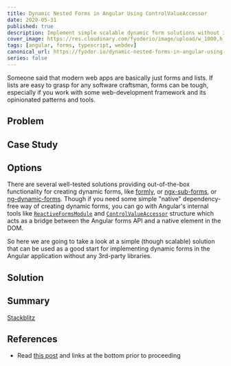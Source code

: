 ```yaml
---
title: Dynamic Nested Forms in Angular Using ControlValueAccessor
date: 2020-05-31
published: true
description: Implement simple scalable dynamic form solutions without 3rd-party libraries
cover_image: https://res.cloudinary.com/fyodorio/image/upload/w_1000,h_420,c_fill,g_auto/v1591322896/IMG_0043_budjqu.jpg
tags: [angular, forms, typescript, webdev]
canonical_url: https://fyodor.io/dynamic-nested-forms-in-angular-using-cva/
series: false
---
```


Someone said that modern web apps are basically just forms and lists. If lists are easy to grasp for any software craftsman, forms can be tough, especially if you work with some web-development framework and its opinionated patterns and tools. 

## Problem
 
## Case Study

## Options

There are several well-tested solutions providing out-of-the-box functionality for creating dynamic forms, like
 [formly](https://formly.dev/), or [ngx-sub-forms](https://dev.to/maxime1992/building-scalable-robust-and-type-safe-forms-with-angular-3nf9), or [ng-dynamic-forms](https://github.com/udos86/ng-dynamic-forms). Though if you need some simple "native" dependency-free way of creating dynamic forms, you can go with Angular's internal tools like [`ReactiveFormsModule`](https://angular.io/api/forms/ReactiveFormsModule) and [`ControlValueAccessor`](https://angular.io/api/forms/ControlValueAccessor) structure which acts as a bridge between the Angular forms API and a native element in the DOM.
 
 So here we are going to take a look at a simple (though scalable) solution that can be used as a good start for implementing dynamic forms in the Angular application without any 3rd-party libraries.

## Solution

## Summary
[Stackblitz](https://stackblitz.com/edit/angular-contact-form-with-cva?file=src/app/app.component.ts)

## References

* Read [this post](https://dev.to/angular/working-with-angular-forms-in-an-enterprise-environment-p2m) and links at the bottom prior to proceeding   
